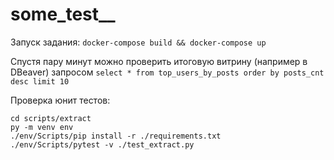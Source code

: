 # some_test__

Запуск задания: ```docker-compose build && docker-compose up```

Спустя пару минут можно проверить итоговую витрину (например в DBeaver) запросом ```select * from top_users_by_posts order by posts_cnt desc limit 10```

Проверка юнит тестов:
```
cd scripts/extract
py -m venv env
./env/Scripts/pip install -r ./requirements.txt
./env/Scripts/pytest -v ./test_extract.py
```
